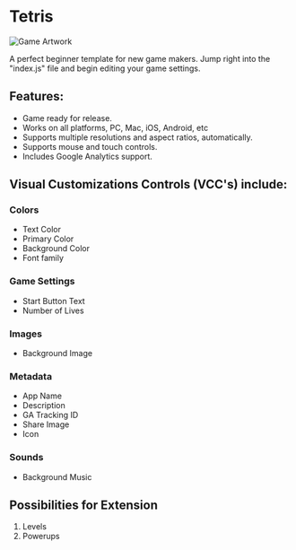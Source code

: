 # Tetris
![Game Artwork](https://i.imgur.com/jcBe9Ef.png)

A perfect beginner template for new game makers. Jump right into the "index.js" file and begin editing your game settings.

## Features: 
- Game ready for release.
- Works on all platforms, PC, Mac, iOS, Android, etc 
- Supports multiple resolutions and aspect ratios, automatically. 
- Supports mouse and touch controls. 
- Includes Google Analytics support. 
## Visual Customizations Controls (VCC's) include:
### Colors
  * Text Color
  * Primary Color
  * Background Color
  * Font family
### Game Settings
  * Start Button Text
  * Number of Lives
### Images
  * Background Image
### Metadata
  * App Name
  * Description
  * GA Tracking ID
  * Share Image
  * Icon
### Sounds
  * Background Music
## Possibilities for Extension
1. Levels
2. Powerups